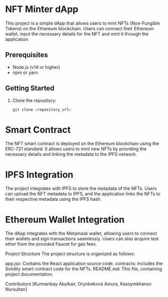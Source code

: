 # NFT Minter dApp

This project is a simple dApp that allows users to mint NFTs (Non-Fungible Tokens) on the Ethereum blockchain. Users can connect their Ethereum wallet, input the necessary details for the NFT and mint it through the application.

## Prerequisites

- Node.js (v14 or higher)
- npm or yarn

## Getting Started

1. Clone the repository:

   ```bash
   git clone <repository_url>


# Smart Contract
The NFT smart contract is deployed on the Ethereum blockchain using the ERC-721 standard. It allows users to mint new NFTs by providing the necessary details and linking the metadata to the IPFS network.

# IPFS Integration
The project integrates with IPFS to store the metadata of the NFTs. Users can upload the NFT metadata to IPFS, and the application links the NFTs to their respective metadata using the IPFS hash.

# Ethereum Wallet Integration
The dApp integrates with the Metamask wallet, allowing users to connect their wallets and sign transactions seamlessly. Users can also acquire test ether from the provided Faucet for gas fees.


Project Structure
The project structure is organized as follows:

app.jsx: Contains the React application source code.
contracts: Includes the Solidity smart contract code for the NFTs.
README.md: This file, containing project documentation.

Contributors
[Kurmanbay Abylkair, Orynbekova Ainura, Kassymkhanov Nursultan]

